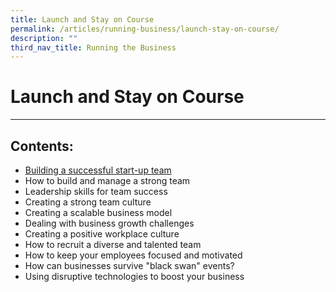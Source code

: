 ```yaml
---
title: Launch and Stay on Course
permalink: /articles/running-business/launch-stay-on-course/
description: ""
third_nav_title: Running the Business
---
```


# **Launch and Stay on Course**

---

## Contents:

* [Building a successful start-up team](/articles-guides/running-business/launch-stay-on-course/building-successful-startup-team/)
* How to build and manage a strong team
* Leadership skills for team success
* Creating a strong team culture
* Creating a scalable business model
* Dealing with business growth challenges
* Creating a positive workplace culture
* How to recruit a diverse and talented team
* How to keep your employees focused and motivated
* How can businesses survive "black swan" events?
* Using disruptive technologies to boost your business